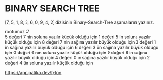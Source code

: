 # BINARY SEARCH TREE
[7, 5, 1, 8, 3, 6, 0, 9, 4, 2] dizisinin Binary-Search-Tree aşamalarını yazınız.

rootumuz :7  
5 değeri 7 nin soluna yazılır küçük olduğu için
1 değeri 5 in soluna yazılır küçük olduğu için
8 değeri 7 nin sağına yazılır büyük olduğu için
3 değeri 1 in sağına yazılır büyük olduğu için
6 değeri 3 ün sağına yazılır büyük olduğu için
0 değeri 6 nın soluna yazılır küçük olduğu için
9 değeri 8 in sağına yazılır büyük olduğu için
4 değeri 0 ın sağına yazılır büyük olduğu için
2 değeri 4 ün soluna yazılır küçük olduğu için

https://app.patika.dev/fyton
